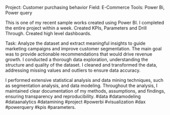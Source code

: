Project: Customer purchasing behavior
Field: E-Commerce
Tools: Power Bi, Power query

This is one of my recent sample works created using Power BI. I completed the entire project within a week. Created KPIs, Parameters and Drill Through. Created high level dashboards.

Task: Analyze the dataset and extract meaningful insights to guide marketing campaigns and improve customer segmentation. The main goal was to provide actionable recommendations that would drive revenue growth.
I conducted a thorough data exploration, understanding the structure and quality of the dataset. I cleaned and transformed the data, addressing missing values and outliers to ensure data accuracy.

I performed extensive statistical analysis and data mining techniques, such as segmentation analysis, and data modeling. Throughout the analysis, I maintained clear documentation of my methods, assumptions, and findings, ensuring transparency and reproducibility.
#data #datamodeling #dataanalytics #datamining #project #powerbi #visualization #dax #powerquery #kpis #parameters.

